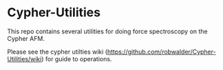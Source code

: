 # Cypher-Utilities
This repo contains several utilities for doing force spectroscopy on the Cypher AFM.

Please see the cypher utilties wiki (https://github.com/robwalder/Cypher-Utilities/wiki) for guide to operations.

